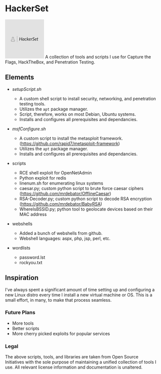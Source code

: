 # HackerSet

<img src="https://github.com/RESIKESH/Hackerset/blob/main/scripts/HackerSet-logos.jpeg" width="128"/>
A collection of tools and scripts I use for Capture the Flags, HackTheBox, and Penetration Testing.

## Elements
* *setupScript.sh* 
  - A custom shell script to install security, networking, and penetration testing tools. 
  - Utilizes the `apt` package manager.
  - Script, therefore, works on most Debian, Ubuntu systems.
  - Installs and configures all prerequisites and dependancies. 
    
* *msfConfigure.sh*
  - A custom script to install the metasploit framework. (https://github.com/rapid7/metasploit-framework)
  - Utilizes the `apt` package manager.
  - Installs and configures all prerequisites and dependancies. 
* scripts
  - RCE shell exploit for OpenNetAdmin
  - Python exploit for redis
  - linenum.sh for enumerating linux systems
  - caesar.py; custom python script to brute force caesar ciphers (https://github.com/mrdebator/OfflineCaesar)
  - RSA-Decoder.py; custom python script to decode RSA encryption (https://github.com/mrdebator/BabyRSA)
  - WhereIsBSSID.py; python tool to geolocate devices based on their MAC address
* webshells
  - Added a bunch of webshells from github.
  - Webshell languages: aspx, php, jsp, perl, etc.
* wordlists
  - password.lst
  - rockyou.txt
  
## Inspiration
I've always spent a significant amount of time setting up and configuring a new Linux distro every time I install a new virtual machine or OS. This is a small effort, in many, to make that process seamless. 

### Future Plans

* More tools
* Better scripts
* More cherry picked exploits for popular services

### Legal
The above scripts, tools, and libraries are taken from Open Source Initiatives with the sole purpose of maintaining a unified collection of tools I use. All relevant license information and documentation is unaltered.
